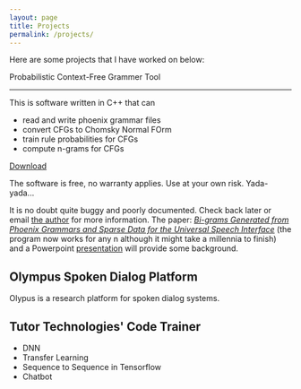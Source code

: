 ```yaml
---
layout: page
title: Projects
permalink: /projects/
---
```


Here are some projects that I have worked on below:

Probabilistic Context-Free Grammer Tool
____________________________________________

This is software written in C++ that can
* read and write phoenix grammar files
* convert CFGs to Chomsky Normal FOrm
* train rule probabilities for CFGs
* compute n-grams for CFGs

<p>
<a href="cfg2ngram-0.1.tgz">Download</a><br>

The software is free, no warranty applies. Use at your own risk. Yada-yada...

</p>

<p>

It is no doubt quite buggy and poorly documented. Check back later or
email <a href="mailto:tkharris@cs.cmu.edu">the author</a> for more
information. The paper: <a href="Project2.doc"><i>Bi-grams Generated
from Phoenix Grammars and Sparse Data for the Universal Speech
Interface</i></a> (the program now works for any n although it might
take a millennia to finish) and a Powerpoint <a
href="pcfg.ppt">presentation</a> will provide some background.

Olympus Spoken Dialog Platform
------------------------------

Olypus is a research platform for spoken dialog systems.

Tutor Technologies' Code Trainer
--------------------------------


* DNN
* Transfer Learning
* Sequence to Sequence in Tensorflow
* Chatbot
